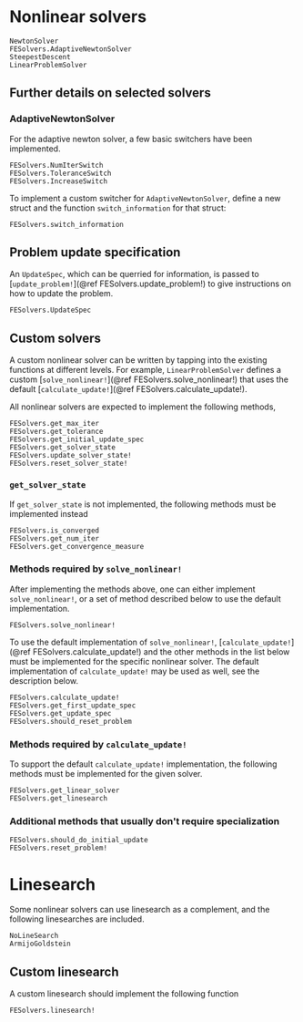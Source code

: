 # Nonlinear solvers
```@docs
NewtonSolver
FESolvers.AdaptiveNewtonSolver
SteepestDescent
LinearProblemSolver
```

## Further details on selected solvers
### AdaptiveNewtonSolver
For the adaptive newton solver, a few basic switchers have been implemented.
```@docs
FESolvers.NumIterSwitch
FESolvers.ToleranceSwitch
FESolvers.IncreaseSwitch
```

To implement a custom switcher for `AdaptiveNewtonSolver`, define a new struct
and the function `switch_information` for that struct:
```@docs
FESolvers.switch_information
```

## Problem update specification
An `UpdateSpec`, which can be querried for information,
is passed to [`update_problem!`](@ref FESolvers.update_problem!) to give instructions on 
how to update the problem. 
```@docs
FESolvers.UpdateSpec
```

## Custom solvers
A custom nonlinear solver can be written by tapping into the existing functions 
at different levels. For example, `LinearProblemSolver` defines a custom 
[`solve_nonlinear!`](@ref FESolvers.solve_nonlinear!) that uses the 
default [`calculate_update!`](@ref FESolvers.calculate_update!).

All nonlinear solvers are expected to implement the following methods,
```@docs
FESolvers.get_max_iter
FESolvers.get_tolerance
FESolvers.get_initial_update_spec
FESolvers.get_solver_state
FESolvers.update_solver_state!
FESolvers.reset_solver_state!
```

### `get_solver_state`
If `get_solver_state` is not implemented, the following methods
must be implemented instead
```@docs
FESolvers.is_converged
FESolvers.get_num_iter
FESolvers.get_convergence_measure
```



### Methods required by `solve_nonlinear!`
After implementing the methods above, one can either implement `solve_nonlinear!`,
or a set of method described below to use the default implementation.
```@docs
FESolvers.solve_nonlinear!
```

To use the default implementation of `solve_nonlinear!`,
[`calculate_update!`](@ref FESolvers.calculate_update!) and the other methods in the
list below must be implemented for the specific nonlinear solver. 
The default implementation of `calculate_update!` may be used as well,
see the description below.
```@docs
FESolvers.calculate_update!
FESolvers.get_first_update_spec
FESolvers.get_update_spec
FESolvers.should_reset_problem
```

### Methods required by `calculate_update!`
To support the default `calculate_update!` implementation, 
the following methods must be implemented for the given solver. 
```@docs
FESolvers.get_linear_solver
FESolvers.get_linesearch
```

### Additional methods that usually don't require specialization
```@docs
FESolvers.should_do_initial_update
FESolvers.reset_problem!
```

# Linesearch
Some nonlinear solvers can use linesearch as a complement, 
and the following linesearches are included. 
```@docs
NoLineSearch
ArmijoGoldstein
```

## Custom linesearch
A custom linesearch should implement the following function
```@docs
FESolvers.linesearch!
```